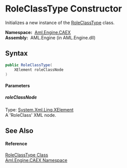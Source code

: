 RoleClassType Constructor
=========================
Initializes a new instance of the [RoleClassType][1] class.

  **Namespace:**  [Aml.Engine.CAEX][2]  
  **Assembly:**  AML.Engine (in AML.Engine.dll)

Syntax
------

```csharp
public RoleClassType(
	XElement roleClassNode
)
```

#### Parameters

##### *roleClassNode*
Type: [System.Xml.Linq.XElement][3]  
A 'RoleClass' XML node.


See Also
--------

#### Reference
[RoleClassType Class][1]  
[Aml.Engine.CAEX Namespace][2]  

[1]: README.md
[2]: ../README.md
[3]: https://docs.microsoft.com/dotnet/api/system.xml.linq.xelement
[4]: https://www.automationml.org
[5]: ../../icons/logoShade.png